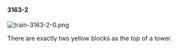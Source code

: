 #### 3163-2
![train-3163-2-0.png](https://github.com/lil-lab/nlvr/raw/master/nlvr/train/images/57/train-3163-2-0.png "train-3163-2-0.png")

There are exactly two yellow blocks as the top of a tower.